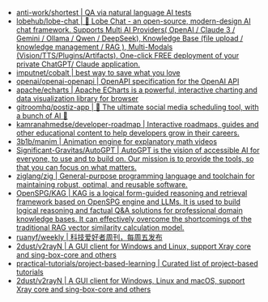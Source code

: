 + [anti-work/shortest | QA via natural language AI tests](https://github.com//anti-work/shortest)
+ [lobehub/lobe-chat | 🤯 Lobe Chat - an open-source, modern-design AI chat framework. Supports Multi AI Providers( OpenAI / Claude 3 / Gemini / Ollama / Qwen / DeepSeek), Knowledge Base (file upload / knowledge management / RAG ), Multi-Modals (Vision/TTS/Plugins/Artifacts). One-click FREE deployment of your private ChatGPT/ Claude application.](https://github.com//lobehub/lobe-chat)
+ [imputnet/cobalt | best way to save what you love](https://github.com//imputnet/cobalt)
+ [openai/openai-openapi | OpenAPI specification for the OpenAI API](https://github.com//openai/openai-openapi)
+ [apache/echarts | Apache ECharts is a powerful, interactive charting and data visualization library for browser](https://github.com//apache/echarts)
+ [gitroomhq/postiz-app | 📨 The ultimate social media scheduling tool, with a bunch of AI 🤖](https://github.com//gitroomhq/postiz-app)
+ [kamranahmedse/developer-roadmap | Interactive roadmaps, guides and other educational content to help developers grow in their careers.](https://github.com//kamranahmedse/developer-roadmap)
+ [3b1b/manim | Animation engine for explanatory math videos](https://github.com//3b1b/manim)
+ [Significant-Gravitas/AutoGPT | AutoGPT is the vision of accessible AI for everyone, to use and to build on. Our mission is to provide the tools, so that you can focus on what matters.](https://github.com//Significant-Gravitas/AutoGPT)
+ [ziglang/zig | General-purpose programming language and toolchain for maintaining robust, optimal, and reusable software.](https://github.com//ziglang/zig)
+ [OpenSPG/KAG | KAG is a logical form-guided reasoning and retrieval framework based on OpenSPG engine and LLMs. It is used to build logical reasoning and factual Q&A solutions for professional domain knowledge bases. It can effectively overcome the shortcomings of the traditional RAG vector similarity calculation model.](https://github.com//OpenSPG/KAG)
+ [ruanyf/weekly | 科技爱好者周刊，每周五发布](https://github.com//ruanyf/weekly)
+ [2dust/v2rayN | A GUI client for Windows and Linux, support Xray core and sing-box-core and others](https://github.com//2dust/v2rayN)
+ [practical-tutorials/project-based-learning | Curated list of project-based tutorials](https://github.com//practical-tutorials/project-based-learning)
+ [2dust/v2rayN | A GUI client for Windows, Linux and macOS, support Xray core and sing-box-core and others](https://github.com//2dust/v2rayN)
